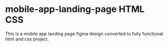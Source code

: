 # mobile-app-landing-page  HTML CSS
This is a mobile app landing page figma design converted to fully functional html and css project. 
